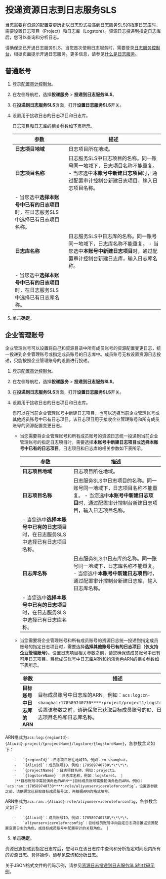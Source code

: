 # 投递资源日志到日志服务SLS

当您需要将资源的配置变更历史以日志形式投递到日志服务SLS的指定日志库时，需要设置日志项目（Project）和日志库（Logstore）。资源日志投递到指定日志库后，您可以查询和分析日志。

请确保您已开通日志服务SLS。当您首次使用日志服务时，需要登录[日志服务控制台](https://sls.console.aliyun.com)，根据页面提示开通日志服务。更多信息，请参见[什么是日志服务](/cn.zh-CN/产品简介/什么是日志服务.md)。

## 普通账号

1.  登录[配置审计控制台](https://config.console.aliyun.com)。

2.  在左侧导航栏，选择**投递服务** \> **投递到日志服务SLS**。

3.  在**投递到日志服务SLS**页面，打开**设置日志服务SLS**开关。

4.  设置用于接收日志的日志项目和日志库。

    日志项目和日志库的相关参数如下表所示。

    |参数|描述|
    |--|--|
    |**日志项目地域**|日志项目所在地域。|
    |**日志项目名称**|日志服务SLS中日志项目的名称。同一账号同一地域下，日志项目名称不能重复。    -   当您选中**本账号中新建日志项目**时，通过配置审计控制台新建日志项目，输入日志项目名称。
    -   当您选中**选择本账号中已有的日志项目**时，在日志服务SLS中选择已有日志项目名称。 |
    |**日志库名称**|日志服务SLS中日志库的名称。同一账号同一地域下，日志库名称不能重复。    -   当您选中**本账号中新建日志项目**时，通过配置审计控制台新建日志库，输入日志库名称。
    -   当您选中**选择本账号中已有的日志项目**时，在日志服务SLS中选择已有日志库名称。 |

5.  单击**确定**。


## 企业管理账号

企业管理账号可以设置将自己和资源目录中所有成员账号的资源配置变更日志，统一投递到企业管理账号或指定成员账号的日志库中。成员账号无权设置资源日志投递，只能按照企业管理账号的设置进行投递。

1.  登录[配置审计控制台](https://config.console.aliyun.com)。

2.  在左侧导航栏，选择**投递服务** \> **投递到日志服务SLS**。

3.  在**投递到日志服务SLS**页面，打开**设置日志服务SLS**开关。

4.  设置用于接收日志的日志项目和日志库。

    您可以在当前企业管理账号中新建日志项目，也可以选择当前企业管理账号或其他成员账号中已有日志项目。该日志项目用于接收企业管理账号和所有成员账号的资源配置变更日志。

    -   当您需要将企业管理账号和所有成员账号的资源日志统一投递到当前企业管理账号的指定日志项目时，需要选择**本账号中新建日志项目**或**选择本账号中已有的日志项目**。日志项目和日志库的相关参数如下表所示。

        |参数|描述|
        |--|--|
        |**日志项目地域**|日志项目所在地域。|
        |**日志项目名称**|日志服务SLS中日志项目的名称。同一账号同一地域下，日志项目名称不能重复。        -   当您选中**本账号中新建日志项目**时，通过配置审计控制台新建日志项目，输入日志项目名称。
        -   当您选中**选择本账号中已有的日志项目**时，在日志服务SLS中选择已有日志项目名称。 |
        |**日志库名称**|日志服务SLS中日志库的名称。同一账号同一地域下，日志库名称不能重复。        -   当您选中**本账号中新建日志项目**时，通过配置审计控制台新建日志库，输入日志库名称。
        -   当您选中**选择本账号中已有的日志项目**时，在日志服务SLS中选择已有日志库名称。 |

    -   当您需要将企业管理账号和所有成员账号的资源日志统一投递到指定成员账号的指定日志项目时，需要选择**选择其他账号已有的日志项目（仅支持企业管理账号）**。设置日志项目相关参数之前，请您确保该成员账号中已有可用日志项目。目标成员账号中日志库ARN和扮演角色ARN的相关参数如下表所示。

        |参数|描述|
        |--|--|
        |**目标账号中日志库的ARN**|目标成员账号中日志库的ARN，例如：`acs:log:cn-shanghai:178589740730****:project/project1/logstore/logstore1`。设置该参数之前，请确保您已获取目标成员账号的ID、日志项目地域、日志项目名称和日志库名称。

ARN格式为`acs:log:{regionId}:{Aliuid}:project/{projectName}/logstore/{logstoreName}`，各参数含义如下：

        -   `{regionId}`：日志项目所在地域ID，例如：cn-shanghai。
        -   `{Aliuid}`：成员账号ID，例如：178589740730\*\*\*\*。
        -   `{projectName}`：日志项目名称，例如：project1。
        -   `{logstoreName}`：日志库名称，例如：logstore1。 |
        |**目标账号中需扮演角色的ARN**|目标成员账号需要扮演角色的ARN，例如：`acs:ram::178589740730****:role/aliyunserviceroleforconfig`。设置该参数之前，请确保您已获取目标成员账号ID，再根据ARN的格式填写。

ARN格式为`acs:ram::{Aliuid}:role/aliyunserviceroleforconfig`，各参数含义如下：

        -   `{Aliuid}`：成员账号ID，例如：178589740730\*\*\*\*。
        -   `aliyunserviceroleforconfig`：目标成员账号中向指定日志项目推送资源配置变更日志的角色，或目标成员账号中配置审计的关联角色。 |

5.  单击**确定**。


资源日志投递到指定日志库后，您可以在该日志库中查询和分析指定时间段内所有的资源日志。具体操作，请参见[查询和分析日志](/cn.zh-CN/查询与分析/查询和分析日志.md)。

关于JSON格式文件的代码示例，请参见[资源日志投递到日志服务SLS的代码示例](/cn.zh-CN/资源日志/资源日志投递到日志服务SLS的代码示例.md)。

